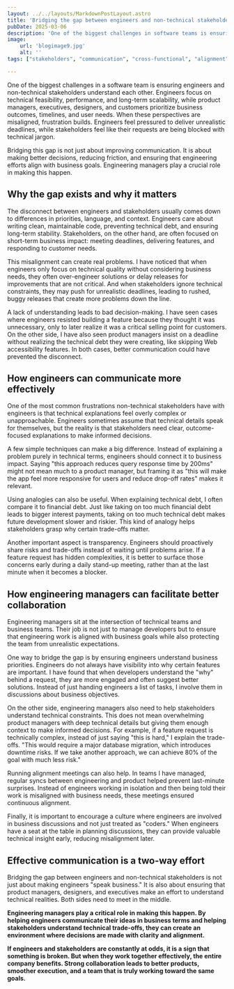 ```yaml
---
layout: ../../layouts/MarkdownPostLayout.astro
title: 'Bridging the gap between engineers and non-technical stakeholders'
pubDate: 2025-03-06
description: 'One of the biggest challenges in software teams is ensuring that engineers and non-technical stakeholders understand each other. Strong collaboration between both sides leads to better products, smoother execution, and a more aligned team.'
image:
    url: 'blogimage9.jpg'
    alt: ''
tags: ["stakeholders", "communication", "cross-functional", "alignment", "expectations", "trust", "collaboration", "transparency", "decision-making", "conflict-resolution", "product-delivery", "empathy"]

---
```


One of the biggest challenges in a software team is ensuring engineers and non-technical stakeholders understand each other. Engineers focus on technical feasibility, performance, and long-term scalability, while product managers, executives, designers, and customers prioritize business outcomes, timelines, and user needs. When these perspectives are misaligned, frustration builds. Engineers feel pressured to deliver unrealistic deadlines, while stakeholders feel like their requests are being blocked with technical jargon.

Bridging this gap is not just about improving communication. It is about making better decisions, reducing friction, and ensuring that engineering efforts align with business goals. Engineering managers play a crucial role in making this happen.

## Why the gap exists and why it matters

The disconnect between engineers and stakeholders usually comes down to differences in priorities, language, and context. Engineers care about writing clean, maintainable code, preventing technical debt, and ensuring long-term stability. Stakeholders, on the other hand, are often focused on short-term business impact: meeting deadlines, delivering features, and responding to customer needs.

This misalignment can create real problems. I have noticed that when engineers only focus on technical quality without considering business needs, they often over-engineer solutions or delay releases for improvements that are not critical. And when stakeholders ignore technical constraints, they may push for unrealistic deadlines, leading to rushed, buggy releases that create more problems down the line.

A lack of understanding leads to bad decision-making. I have seen cases where engineers resisted building a feature because they thought it was unnecessary, only to later realize it was a critical selling point for customers. On the other side, I have also seen product managers insist on a deadline without realizing the technical debt they were creating, like skipping Web accessibility features. In both cases, better communication could have prevented the disconnect.

## How engineers can communicate more effectively

One of the most common frustrations non-technical stakeholders have with engineers is that technical explanations feel overly complex or unapproachable. Engineers sometimes assume that technical details speak for themselves, but the reality is that stakeholders need clear, outcome-focused explanations to make informed decisions.

A few simple techniques can make a big difference. Instead of explaining a problem purely in technical terms, engineers should connect it to business impact. Saying "this approach reduces query response time by 200ms" might not mean much to a product manager, but framing it as "this will make the app feel more responsive for users and reduce drop-off rates" makes it relevant.

Using analogies can also be useful. When explaining technical debt, I often compare it to financial debt. Just like taking on too much financial debt leads to bigger interest payments, taking on too much technical debt makes future development slower and riskier. This kind of analogy helps stakeholders grasp why certain trade-offs matter.

Another important aspect is transparency. Engineers should proactively share risks and trade-offs instead of waiting until problems arise. If a feature request has hidden complexities, it is better to surface those concerns early during a daily stand-up meeting, rather than at the last minute when it becomes a blocker.

## How engineering managers can facilitate better collaboration

Engineering managers sit at the intersection of technical teams and business teams. Their job is not just to manage developers but to ensure that engineering work is aligned with business goals while also protecting the team from unrealistic expectations.

One way to bridge the gap is by ensuring engineers understand business priorities. Engineers do not always have visibility into why certain features are important. I have found that when developers understand the "why" behind a request, they are more engaged and often suggest better solutions. Instead of just handing engineers a list of tasks, I involve them in discussions about business objectives.

On the other side, engineering managers also need to help stakeholders understand technical constraints. This does not mean overwhelming product managers with deep technical details but giving them enough context to make informed decisions. For example, if a feature request is technically complex, instead of just saying "this is hard," I explain the trade-offs. "This would require a major database migration, which introduces downtime risks. If we take another approach, we can achieve 80% of the goal with much less risk."

Running alignment meetings can also help. In teams I have managed, regular syncs between engineering and product helped prevent last-minute surprises. Instead of engineers working in isolation and then being told their work is misaligned with business needs, these meetings ensured continuous alignment.

Finally, it is important to encourage a culture where engineers are involved in business discussions and not just treated as "coders." When engineers have a seat at the table in planning discussions, they can provide valuable technical insight early, reducing misalignment later.

## Effective communication is a two-way effort

Bridging the gap between engineers and non-technical stakeholders is not just about making engineers "speak business." It is also about ensuring that product managers, designers, and executives make an effort to understand technical realities. Both sides need to meet in the middle.

**Engineering managers play a critical role in making this happen. By helping engineers communicate their ideas in business terms and helping stakeholders understand technical trade-offs, they can create an environment where decisions are made with clarity and alignment.**

**If engineers and stakeholders are constantly at odds, it is a sign that something is broken. But when they work together effectively, the entire company benefits. Strong collaboration leads to better products, smoother execution, and a team that is truly working toward the same goals.**
